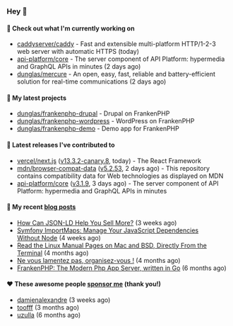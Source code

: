### Hey 👋

#### 👷 Check out what I'm currently working on

- [caddyserver/caddy](https://github.com/caddyserver/caddy) - Fast and extensible multi-platform HTTP/1-2-3 web server with automatic HTTPS (today)
- [api-platform/core](https://github.com/api-platform/core) - The server component of API Platform: hypermedia and GraphQL APIs in minutes (2 days ago)
- [dunglas/mercure](https://github.com/dunglas/mercure) - An open, easy, fast, reliable and battery-efficient solution for real-time communications (2 days ago)

#### 🌱 My latest projects

- [dunglas/frankenphp-drupal](https://github.com/dunglas/frankenphp-drupal) - Drupal on FrankenPHP
- [dunglas/frankenphp-wordpress](https://github.com/dunglas/frankenphp-wordpress) - WordPress on FrankenPHP
- [dunglas/frankenphp-demo](https://github.com/dunglas/frankenphp-demo) - Demo app for FrankenPHP

#### 🔭 Latest releases I've contributed to

- [vercel/next.js](https://github.com/vercel/next.js) ([v13.3.2-canary.8](https://github.com/vercel/next.js/releases/tag/v13.3.2-canary.8), today) - The React Framework
- [mdn/browser-compat-data](https://github.com/mdn/browser-compat-data) ([v5.2.53](https://github.com/mdn/browser-compat-data/releases/tag/v5.2.53), 2 days ago) - This repository contains compatibility data for Web technologies as displayed on MDN
- [api-platform/core](https://github.com/api-platform/core) ([v3.1.9](https://github.com/api-platform/core/releases/tag/v3.1.9), 3 days ago) - The server component of API Platform: hypermedia and GraphQL APIs in minutes

#### 📜 My recent [blog posts](https://dunglas.fr)

- [How Can JSON-LD Help You Sell More?](https://dunglas.dev/2023/04/how-can-json-ld-help-you-sell-more/) (3 weeks ago)
- [Symfony ImportMaps: Manage Your JavaScript Dependencies Without Node](https://dunglas.dev/2023/03/symfony-importmaps-manage-your-javascript-dependencies-without-node/) (4 weeks ago)
- [Read the Linux Manual Pages on Mac and BSD, Directly From the Terminal](https://dunglas.dev/2022/12/read-the-linux-manual-pages-on-mac-and-bsd-directly-from-the-terminal/) (4 months ago)
- [Ne vous lamentez pas, organisez-vous !](https://dunglas.dev/2022/12/ne-vous-lamentez-pas-organisez-vous/) (4 months ago)
- [FrankenPHP: The Modern Php App Server, written in Go](https://dunglas.dev/2022/10/frankenphp-the-modern-php-app-server-written-in-go/) (6 months ago)

#### ❤️ These awesome people [sponsor me](https://github.com/sponsors/dunglas) (thank you!)

- [damienalexandre](https://github.com/damienalexandre) (3 weeks ago)
- [toofff](https://github.com/toofff) (3 months ago)
- [uzulla](https://github.com/uzulla) (6 months ago)
